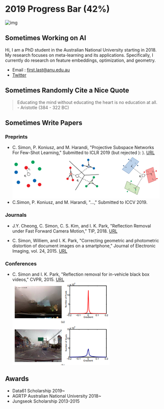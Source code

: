 # 2019 Progress Bar (42%)
![img](https://pbs.twimg.com/media/D8HoTvEXUAAJa0J?format=jpg&name=small)



## Sometimes Working on AI


Hi, I am a PhD student in the Australian National University starting in 2018.
My research focuses on meta-learning and its applications. Specifically, I currently do research on feature embeddings, optimization, and geometry.

- Email : first.last@anu.edu.au
- [Twitter](https://twitter.com/cimonou)


## Sometimes Randomly Cite a Nice Quote

> Educating the mind without educating the heart is no education at all. - Aristotle (384 - 322 BC)



## Sometimes Write Papers
### Preprints
- C. Simon, P. Koniusz, and M. Harandi, "Projective Subspace Networks For Few-Shot Learning," Submitted to ICLR 2019 (but rejected ): ). [URL](https://openreview.net/pdf?id=rkzfuiA9F7)
![img](https://github.com/chrysts/chrysts.github.io/blob/master/images/psn.jpg)
- C.Simon, P. Koniusz, and M. Harandi, "...," Submitted to ICCV 2019. 

### Journals
- J.Y. Cheong, C. Simon, C. S. Kim, and I. K. Park, "Reflection Removal under Fast Forward Camera Motion," TIP, 2018. [URL](http://image.inha.ac.kr/wp-content/uploads/2017/07/TIP2017Cheong.pdf)

- C. Simon, Williem, and I. K. Park, "Correcting geometric and photometric distortion of document images on a smartphone," Journal of Electronic Imaging, vol. 24, 2015. [URL](http://image.inha.ac.kr/paper/JEI201501_Simon.pdf)

### Conferences
- C. Simon and I. K. Park, "Reflection removal for in-vehicle black box videos," CVPR, 2015. [URL](http://image.inha.ac.kr/paper/CVPR2015_Simon.pdf)
![img](https://github.com/chrysts/chrysts.github.io/blob/master/images/cvpr2015reflection.png?raw=true)


## Awards
- Data61 Scholarship 2019~
- AGRTP Australian National University 2018~
- Jungseok Scholarship 2013-2015
